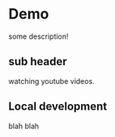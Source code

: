 # Demo

some description!

## sub header

watching youtube videos.

## Local development

blah blah
